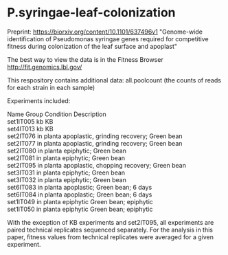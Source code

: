 # P.syringae-leaf-colonization

Preprint:
https://biorxiv.org/content/10.1101/637496v1
"Genome-wide identification of Pseudomonas syringae genes required for competitive fitness during colonization of the leaf surface and apoplast"

The best way to view the data is in the Fitness Browser
http://fit.genomics.lbl.gov/

This respository contains additional data:
all.poolcount (the counts of reads for each strain in each sample)

Experiments included:

Name	Group	Condition	Description  
set1IT005	kb		KB  
set4IT013	kb		KB  
set2IT076	in planta		apoplastic, grinding recovery; Green bean  
set2IT077	in planta		apoplastic, grinding recovery; Green bean  
set2IT080	in planta		epiphytic; Green bean  
set2IT081	in planta		epiphytic; Green bean  
set2IT095	in planta		apoplastic, chopping recovery; Green bean  
set3IT031	in planta		epiphytic; Green bean  
set3IT032	in planta		epiphytic; Green bean  
set6IT083	in planta		apoplastic; Green bean; 6 days  
set6IT084	in planta		apoplastic; Green bean; 6 days  
set1IT049	in planta	epiphytic	Green bean; epiphytic  
set1IT050	in planta	epiphytic	Green bean; epiphytic  

With the exception of KB experiments and set2IT095, all experiments are paired technical replicates sequenced separately.
For the analysis in this paper, fitness values from technical replicates were averaged for a given experiment. 
